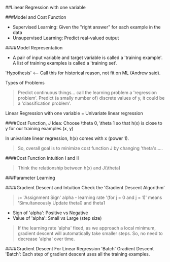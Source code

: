 ##Linear Regression with one variable


###Model and Cost Function
- Supervised Learning: Given the "right answer" for each example in the data
- Unsupervised Learning: Predict real-valued output


####Model Representation
- A pair of input variable and target variable is called a 'training example'. A list of training examples is called a 'training set'.

'Hypothesis' <-- Call this for historical reason, not fit on ML (Andrew said).

Types of Problems
>Predict continuous things... call the learning problem a 'regression problem'.
>Predict (a smally number of) discrete values of y, it could be a 'classification problem'.

Linear Regression with one variable = Univariate linear regression

####Cost Function, J
Idea: Choose \theta 0, \theta 1 so that h(x) is close to y for our training examples (x, y)

In univariate linear regression, h(x) comes with x (power 1).

>So, overall goal is to minimize cost function J by changing 'theta's.....

####Cost Function Intuition I and II
>Think the relationship between h(x) and J(\theta)


###Parameter Learning

####Gradient Descent and Intuition
Check the 'Gradient Descent Algorithm'
>:= 'Assignment Sign'
>alpha - learning rate
>'(for j = 0 and j = 1)' means 'Simultaneously Update theta0 and theta1

- Sign of 'alpha': Positive vs Negative
- Value of 'alpha': Small vs Large (step size)

>If the learning rate 'alpha' fixed, as we approach a local minimum, gradient descent will automatically take smaller steps. So, no need to decrease 'alpha' over time.

####Gradient Descent For Linear Regression
'Batch' Gradient Descent
'Batch': Each step of gradient descent uses all the training examples.
